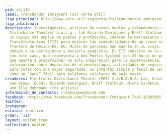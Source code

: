 ```yaml
---
pid: obj112
label: Transborder Immigrant Tool (Arte útil)
liga_principal: http://www.arte-util.org/projects/transborder-immigrant-tool/
liga_adicional: 
descripción: Investigadores, artistas de nuevos medios y cofundadores del Electronic
  Disturbance Theatre/ b.a.n.g., lab Ricardo Domínguez y Brett Stalbaum, junto con
  un equipo más amplio de poetas y profesores, idearon la Herramienta de Inmigrantes
  Transfronterizos (TIT) para mejorar las probabilidades de un cruce seguro de la
  frontera de México-EE. UU. Miles de personas han muerto en su viaje, principalmente
  debido a su vertiginosa y desierta geografía. El TIT consiste en un sistema GPS
  (en este caso, que representa a Geo Poetic System) con 24 horas de poesía experimental
  que apunta a proporcionar no solo inspiración para la supervivencia, sino también
  información sobre depósitos de alimentos/agua, actividades de seguridad e instrucciones
  para rutas con una mayor seguridad. Su interfaz simple y fácil de usar está diseñada
  como un “hack” fácil para teléfonos celulares de bajo costo.
creadorxs: Electronic Disturbance Theater (EDT) 2.0/B.A.N.G. Lab, University of California,
  San Diego (UCSD), Ricardo Dominguez, Brett Stalbaum, Micha Cardenas, Amy Sara Carroll,
  and Elle Mehrmand (the artists)
información_de_contacto: rrdominguez@ucsd.edu
facebook: https://www.facebook.com/Transborder-Immigrant-Tool-152839651393417/
twitter: 
instagram: 
estatus: inactivo
order: '111'
layout: united_item
collection: united
---
```

